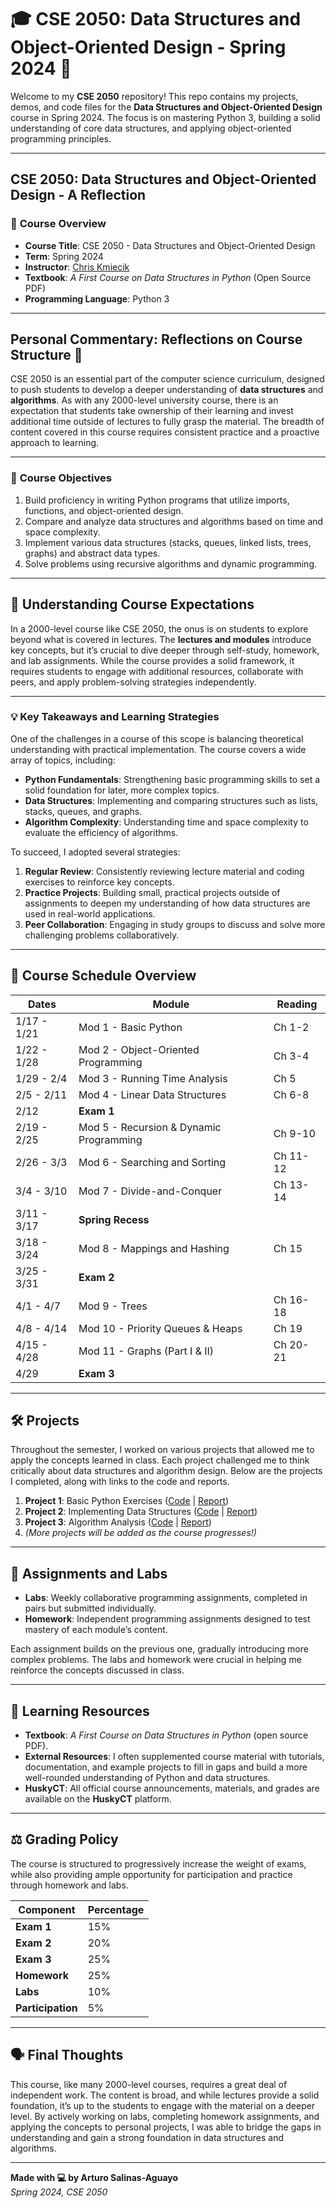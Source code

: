 # 🎓 **CSE 2050: Data Structures and Object-Oriented Design - Spring 2024** 🚀

Welcome to my **CSE 2050** repository! This repo contains my projects, demos, and code files for the **Data Structures and Object-Oriented Design** course in Spring 2024. The focus is on mastering Python 3, building a solid understanding of core data structures, and applying object-oriented programming principles.

---

## **CSE 2050: Data Structures and Object-Oriented Design - A Reflection**

### 📖 **Course Overview**

- **Course Title**: CSE 2050 - Data Structures and Object-Oriented Design  
- **Term**: Spring 2024  
- **Instructor**: [Chris Kmiecik](mailto:chris.kmiecik@uconn.edu)  
- **Textbook**: *A First Course on Data Structures in Python* (Open Source PDF)  
- **Programming Language**: Python 3  

---

## **Personal Commentary: Reflections on Course Structure** 📜

CSE 2050 is an essential part of the computer science curriculum, designed to push students to develop a deeper understanding of **data structures** and **algorithms**. As with any 2000-level university course, there is an expectation that students take ownership of their learning and invest additional time outside of lectures to fully grasp the material. The breadth of content covered in this course requires consistent practice and a proactive approach to learning.

---

### 🎯 **Course Objectives**

1. Build proficiency in writing Python programs that utilize imports, functions, and object-oriented design.
2. Compare and analyze data structures and algorithms based on time and space complexity.
3. Implement various data structures (stacks, queues, linked lists, trees, graphs) and abstract data types.
4. Solve problems using recursive algorithms and dynamic programming.

---

## 🧠 **Understanding Course Expectations**

In a 2000-level course like CSE 2050, the onus is on students to explore beyond what is covered in lectures. The **lectures and modules** introduce key concepts, but it’s crucial to dive deeper through self-study, homework, and lab assignments. While the course provides a solid framework, it requires students to engage with additional resources, collaborate with peers, and apply problem-solving strategies independently.

---

### 💡 **Key Takeaways and Learning Strategies**

One of the challenges in a course of this scope is balancing theoretical understanding with practical implementation. The course covers a wide array of topics, including:

- **Python Fundamentals**: Strengthening basic programming skills to set a solid foundation for later, more complex topics.
- **Data Structures**: Implementing and comparing structures such as lists, stacks, queues, and graphs.
- **Algorithm Complexity**: Understanding time and space complexity to evaluate the efficiency of algorithms.

To succeed, I adopted several strategies:

1. **Regular Review**: Consistently reviewing lecture material and coding exercises to reinforce key concepts.
2. **Practice Projects**: Building small, practical projects outside of assignments to deepen my understanding of how data structures are used in real-world applications.
3. **Peer Collaboration**: Engaging in study groups to discuss and solve more challenging problems collaboratively.

---

## 📅 **Course Schedule Overview**

| **Dates**       | **Module**                               | **Reading**         |
|-----------------|------------------------------------------|---------------------|
| 1/17 - 1/21     | Mod 1 - Basic Python                     | Ch 1-2              |
| 1/22 - 1/28     | Mod 2 - Object-Oriented Programming       | Ch 3-4              |
| 1/29 - 2/4      | Mod 3 - Running Time Analysis             | Ch 5                |
| 2/5 - 2/11      | Mod 4 - Linear Data Structures            | Ch 6-8              |
| 2/12            | **Exam 1**                               |                     |
| 2/19 - 2/25     | Mod 5 - Recursion & Dynamic Programming   | Ch 9-10             |
| 2/26 - 3/3      | Mod 6 - Searching and Sorting             | Ch 11-12            |
| 3/4 - 3/10      | Mod 7 - Divide-and-Conquer               | Ch 13-14            |
| 3/11 - 3/17     | **Spring Recess**                        |                     |
| 3/18 - 3/24     | Mod 8 - Mappings and Hashing              | Ch 15               |
| 3/25 - 3/31     | **Exam 2**                               |                     |
| 4/1 - 4/7       | Mod 9 - Trees                            | Ch 16-18            |
| 4/8 - 4/14      | Mod 10 - Priority Queues & Heaps          | Ch 19               |
| 4/15 - 4/28     | Mod 11 - Graphs (Part I & II)            | Ch 20-21            |
| 4/29            | **Exam 3**                               |                     |

---

## 🛠 **Projects**

Throughout the semester, I worked on various projects that allowed me to apply the concepts learned in class. Each project challenged me to think critically about data structures and algorithm design. Below are the projects I completed, along with links to the code and reports.

1. **Project 1**: Basic Python Exercises ([Code](#) | [Report](#))
2. **Project 2**: Implementing Data Structures ([Code](#) | [Report](#))
3. **Project 3**: Algorithm Analysis ([Code](#) | [Report](#))
4. *(More projects will be added as the course progresses!)*

---

## 📝 **Assignments and Labs**

- **Labs**: Weekly collaborative programming assignments, completed in pairs but submitted individually.
- **Homework**: Independent programming assignments designed to test mastery of each module’s content. 

Each assignment builds on the previous one, gradually introducing more complex problems. The labs and homework were crucial in helping me reinforce the concepts discussed in class.

---

## 💼 **Learning Resources**

- **Textbook**: *A First Course on Data Structures in Python* (open source PDF).
- **External Resources**: I often supplemented course material with tutorials, documentation, and example projects to fill in gaps and build a more well-rounded understanding of Python and data structures.
- **HuskyCT**: All official course announcements, materials, and grades are available on the **HuskyCT** platform.

---

## ⚖️ **Grading Policy**

The course is structured to progressively increase the weight of exams, while also providing ample opportunity for participation and practice through homework and labs.

| **Component**       | **Percentage**   |
|---------------------|------------------|
| **Exam 1**          | 15%              |
| **Exam 2**          | 20%              |
| **Exam 3**          | 25%              |
| **Homework**        | 25%              |
| **Labs**            | 10%              |
| **Participation**   | 5%               |

---

## 🗣 **Final Thoughts**

This course, like many 2000-level courses, requires a great deal of independent work. The content is broad, and while lectures provide a solid foundation, it’s up to the students to engage with the material on a deeper level. By actively working on labs, completing homework assignments, and applying the concepts to personal projects, I was able to bridge the gaps in understanding and gain a strong foundation in data structures and algorithms.

---

**Made with 💻 by Arturo Salinas-Aguayo**  
_Spring 2024, CSE 2050_
